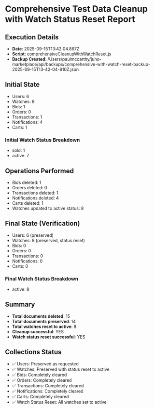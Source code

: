 # Comprehensive Test Data Cleanup with Watch Status Reset Report

## Execution Details
- **Date**: 2025-09-15T13:42:04.867Z
- **Script**: comprehensiveCleanupWithWatchReset.js
- **Backup Created**: /Users/paulmccarthy/juno-marketplace/api/backups/comprehensive-with-watch-reset-backup-2025-09-15T13-42-04-810Z.json

## Initial State
- Users: 6
- Watches: 8
- Bids: 1
- Orders: 0
- Transactions: 1
- Notifications: 4
- Carts: 1

### Initial Watch Status Breakdown
- sold: 1
- active: 7

## Operations Performed
- Bids deleted: 1
- Orders deleted: 0
- Transactions deleted: 1
- Notifications deleted: 4
- Carts deleted: 1
- Watches updated to active status: 8

## Final State (Verification)
- Users: 6 (preserved)
- Watches: 8 (preserved, status reset)
- Bids: 0
- Orders: 0
- Transactions: 0
- Notifications: 0
- Carts: 0

### Final Watch Status Breakdown
- active: 8

## Summary
- **Total documents deleted**: 15
- **Total documents preserved**: 14
- **Total watches reset to active**: 8
- **Cleanup successful**: YES
- **Watch status reset successful**: YES

## Collections Status
- ✅ Users: Preserved as requested
- ✅ Watches: Preserved with status reset to active
- ✅ Bids: Completely cleared
- ✅ Orders: Completely cleared
- ✅ Transactions: Completely cleared
- ✅ Notifications: Completely cleared
- ✅ Carts: Completely cleared
- ✅ Watch Status Reset: All watches set to active

